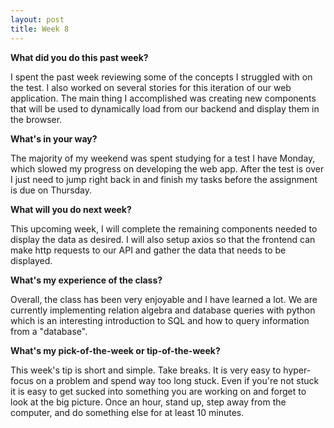 ```yaml
---
layout: post
title: Week 8
---
```


**What did you do this past week?**

I spent the past week reviewing some of the concepts I struggled with on the test. I also worked on several stories for this 
iteration of our web application. The main thing I accomplished was creating new components that will be used to dynamically load 
from our backend and display them in the browser.

**What's in your way?**

The majority of my weekend was spent studying for a test I have Monday, which slowed my progress on developing the web app. After the test 
is over I just need to jump right back in and finish my tasks before the assignment is due on Thursday.

**What will you do next week?**

This upcoming week, I will complete the remaining components needed to display the data as desired. I will also setup axios so that 
the frontend can make http requests to our API and gather the data that needs to be displayed.

**What's my experience of the class?**

Overall, the class has been very enjoyable and I have learned a lot. We are currently implementing relation algebra and database queries 
with python which is an interesting introduction to SQL and how to query information from a "database".

**What's my pick-of-the-week or tip-of-the-week?**

This week's tip is short and simple. Take breaks. It is very easy to hyper-focus on a problem and spend way too long stuck. Even if 
you're not stuck it is easy to get sucked into something you are working on and forget to look at the big picture. Once an hour, stand up,
step away from the computer, and do something else for at least 10 minutes.
